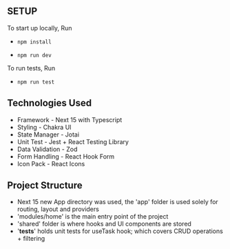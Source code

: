 ## SETUP

To start up locally, Run

- `npm install`

- `npm run dev`

To run tests, Run

- `npm run test`

## Technologies Used

- Framework - Next 15 with Typescript
- Styling - Chakra UI
- State Manager - Jotai
- Unit Test - Jest + React Testing Library
- Data Validation - Zod
- Form Handling - React Hook Form
- Icon Pack - React Icons

## Project Structure

- Next 15 new App directory was used, the 'app' folder is used solely for routing, layout and providers
- 'modules/home' is the main entry point of the project
- 'shared' folder is where hooks and UI components are stored
- '__tests__' holds unit tests for useTask hook; which covers CRUD operations + filtering


